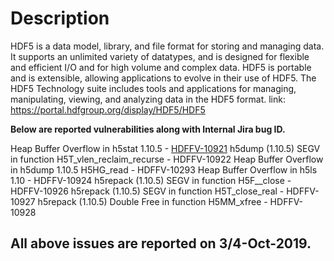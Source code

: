# Description
HDF5 is a data model, library, and file format for storing and managing data. It supports an unlimited variety of datatypes, and is designed for flexible and efficient I/O and for high volume and complex data. HDF5 is portable and is extensible, allowing applications to evolve in their use of HDF5. The HDF5 Technology suite includes tools and applications for managing, manipulating, viewing, and analyzing data in the HDF5 format. link: https://portal.hdfgroup.org/display/HDF5/HDF5

**Below are reported vulnerabilities along with Internal Jira bug ID.**

Heap Buffer Overflow in h5stat 1.10.5 - [HDFFV-10921](https://github.com/fuzzme-ops/Fuzzing-POC/blob/master/HDF5/HDFFV-10921.md) 
h5dump (1.10.5) SEGV in function H5T_vlen_reclaim_recurse - HDFFV-10922
Heap Buffer Overflow in h5dump 1.10.5 H5HG_read - HDFFV-10293
Heap Buffer Overflow in h5ls 1.10 - HDFFV-10924
h5repack (1.10.5) SEGV in function H5F__close - HDFFV-10926
h5repack (1.10.5) SEGV in function H5T_close_real - HDFFV-10927
h5repack (1.10.5) Double Free in function H5MM_xfree - HDFFV-10928

## All above issues are reported on 3/4-Oct-2019.
